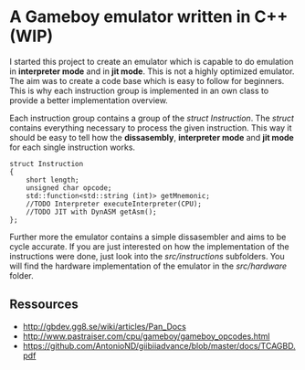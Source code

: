 # A Gameboy emulator written in C++ (WIP)

I started this project to create an emulator which is capable to do emulation in **interpreter mode** and in **jit mode**.
This is not a highly optimized emulator. The aim was to create a code base which is easy to follow for beginners.
This is why each instruction group is implemented in an own class to provide a better implementation overview.

Each instruction group contains a group of the *struct Instruction*. The *struct* contains everything necessary to process the given instruction. This way it should be easy to tell how the **dissasembly**, **interpreter mode** and **jit mode** for each single instruction works.

```
struct Instruction
{
    short length;
    unsigned char opcode;
    std::function<std::string (int)> getMnemonic;
    //TODO Interpreter executeInterpreter(CPU);
    //TODO JIT with DynASM getAsm();
};
```

Further more the emulator contains a simple dissasembler and aims to be cycle accurate.
If you are just interested on how the implementation of the instructions were done, just look into the *src/instructions* subfolders.
You will find the hardware implementation of the emulator in the *src/hardware* folder. 

## Ressources

- http://gbdev.gg8.se/wiki/articles/Pan_Docs
- http://www.pastraiser.com/cpu/gameboy/gameboy_opcodes.html
- https://github.com/AntonioND/giibiiadvance/blob/master/docs/TCAGBD.pdf